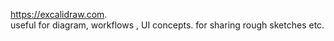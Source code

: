 
https://excalidraw.com.   
useful for diagram, workflows , UI concepts. for sharing rough sketches etc.   





